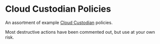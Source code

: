 # Cloud Custodian Policies

An assortment of example [Cloud Custodian](https://cloudcustodian.io/) policies.

Most destructive actions have been commented out, but use at your own risk.